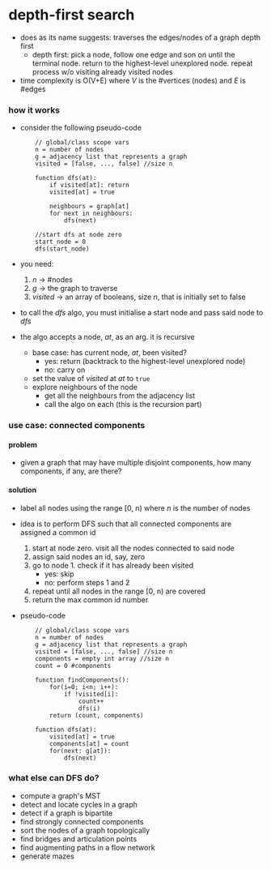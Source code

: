 # depth-first search
* does as its name suggests: traverses the edges/nodes of a graph depth first
    * depth first: pick a node, follow one edge and son on until the terminal node. return to the highest-level unexplored node. repeat process w/o visiting already visited nodes 
* time complexity is O(V+E) where *V* is the #vertices (nodes) and *E* is #edges

### how it works
* consider the following pseudo-code

    ```text
        // global/class scope vars
        n = number of nodes
        g = adjacency list that represents a graph
        visited = [false, ..., false] //size n

        function dfs(at):
            if visited[at]: return
            visited[at] = true

            neighbours = graph[at]
            for next in neighbours:
                dfs(next)
        
        //start dfs at node zero
        start_node = 0
        dfs(start_node)
    ```

* you need:
    1. *n* &rarr; #nodes
    2. *g* &rarr; the graph to traverse
    3. *visited* &rarr; an array of booleans, size *n*, that is initially set to false
* to call the *dfs* algo, you must initialise a start node and pass said node to *dfs*
* the algo accepts a node, *at*, as an arg. it is recursive
    * base case: has current node, *at*, been visited?
        * yes: return (backtrack to the highest-level unexplored node)
        * no: carry on
    * set the value of *visited* at *at* to `true`
    * explore neighbours of the node
        * get all the neighbours from the adjacency list
        * call the algo on each (this is the recursion part)

### use case: connected components
#### problem
* given a graph that may have multiple disjoint components, how many components, if any, are there?
#### solution
* label all nodes using the range [0, n) where *n* is the number of nodes
* idea is to perform DFS such that all connected components are assigned a common id
    1. start at node zero. visit all the nodes connected to said node
    2. assign said nodes an id, say, zero
    3. go to node 1. check if it has already been visited
        * yes: skip
        * no: perform steps 1 and 2
    4. repeat until all nodes in the range [0, n) are covered
    5. return the max common id number
* pseudo-code

    ```text
        // global/class scope vars
        n = number of nodes
        g = adjacency list that represents a graph
        visited = [false, ..., false] //size n
        components = empty int array //size n
        count = 0 #components

        function findComponents():
            for(i=0; i<n; i++):
                if !visited[i]:
                    count++
                    dfs(i)
            return (count, components)

        function dfs(at):
            visited[at] = true
            components[at] = count
            for(next: g[at]):
                dfs(next)
    ```

### what else can DFS do?
* compute a graph's MST
* detect and locate cycles in a graph
* detect if a graph is bipartite
* find strongly connected components
* sort the nodes of a graph topologically
* find bridges and articulation points
* find augmenting paths in a flow network
* generate mazes